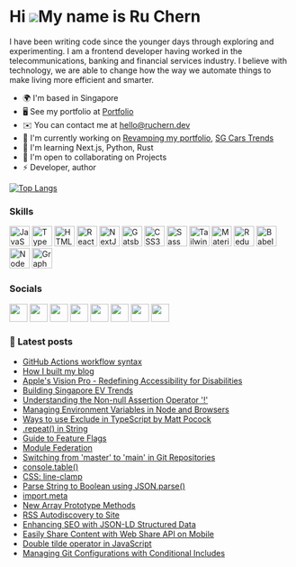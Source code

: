 Hi ![](https://user-images.githubusercontent.com/18350557/176309783-0785949b-9127-417c-8b55-ab5a4333674e.gif)My name is Ru Chern
================================================================================================================================

I have been writing code since the younger days through exploring and experimenting. I am a frontend developer having worked in the telecommunications, banking and financial services industry. I believe with technology, we are able to change how the way we automate things to make living more efficient and smarter.

* 🌍  I'm based in Singapore
* 🖥️  See my portfolio at [Portfolio](http://ruchern.dev)
* ✉️  You can contact me at [hello@ruchern.dev](mailto:hello@ruchern.dev)
* 🚀  I'm currently working on [Revamping my portfolio](http://ruchern.dev), [SG Cars Trends](https://sgcarstrends.com)
* 🧠  I'm learning Next.js, Python, Rust
* 🤝  I'm open to collaborating on Projects
* ⚡  Developer, author

[![Top Langs](https://github-readme-stats-jade-phi-98.vercel.app/api/top-langs/?username=ruchernchong&layout=compact&theme=dark&size_weight=0.5&count_weight=0.5)](https://github.com/ruchernchong/github-readme-stats)

### Skills  

<p align="left"> <a href="https://developer.mozilla.org/en-US/docs/Web/JavaScript" target="_blank" rel="noreferrer"><img src="https://raw.githubusercontent.com/danielcranney/readme-generator/main/public/icons/skills/javascript-colored.svg" width="36" height="36" alt="JavaScript" /></a> <a href="https://www.typescriptlang.org/" target="_blank" rel="noreferrer"><img src="https://raw.githubusercontent.com/danielcranney/readme-generator/main/public/icons/skills/typescript-colored.svg" width="36" height="36" alt="TypeScript" /></a> <a href="https://developer.mozilla.org/en-US/docs/Glossary/HTML5" target="_blank" rel="noreferrer"><img src="https://raw.githubusercontent.com/danielcranney/readme-generator/main/public/icons/skills/html5-colored.svg" width="36" height="36" alt="HTML5" /></a> <a href="https://reactjs.org/" target="_blank" rel="noreferrer"><img src="https://raw.githubusercontent.com/danielcranney/readme-generator/main/public/icons/skills/react-colored.svg" width="36" height="36" alt="React" /></a> <a href="https://nextjs.org/docs" target="_blank" rel="noreferrer"><img src="https://raw.githubusercontent.com/danielcranney/readme-generator/main/public/icons/skills/nextjs-colored.svg" width="36" height="36" alt="NextJs" /></a> <a href="https://www.gatsbyjs.com/" target="_blank" rel="noreferrer"><img src="https://raw.githubusercontent.com/danielcranney/readme-generator/main/public/icons/skills/gatsby-colored.svg" width="36" height="36" alt="Gatsby" /></a> <a href="https://www.w3.org/TR/CSS/#css" target="_blank" rel="noreferrer"><img src="https://raw.githubusercontent.com/danielcranney/readme-generator/main/public/icons/skills/css3-colored.svg" width="36" height="36" alt="CSS3" /></a> <a href="https://sass-lang.com/" target="_blank" rel="noreferrer"><img src="https://raw.githubusercontent.com/danielcranney/readme-generator/main/public/icons/skills/sass-colored.svg" width="36" height="36" alt="Sass" /></a> <a href="https://tailwindcss.com/" target="_blank" rel="noreferrer"><img src="https://raw.githubusercontent.com/danielcranney/readme-generator/main/public/icons/skills/tailwindcss-colored.svg" width="36" height="36" alt="TailwindCSS" /></a> <a href="https://mui.com/" target="_blank" rel="noreferrer"><img src="https://raw.githubusercontent.com/danielcranney/readme-generator/main/public/icons/skills/materialui-colored.svg" width="36" height="36" alt="Material UI" /></a> <a href="https://redux.js.org/" target="_blank" rel="noreferrer"><img src="https://raw.githubusercontent.com/danielcranney/readme-generator/main/public/icons/skills/redux-colored.svg" width="36" height="36" alt="Redux" /></a> <a href="https://babeljs.io/" target="_blank" rel="noreferrer"><img src="https://raw.githubusercontent.com/danielcranney/readme-generator/main/public/icons/skills/babel-colored.svg" width="36" height="36" alt="Babel" /></a> <a href="https://nodejs.org/en/" target="_blank" rel="noreferrer"><img src="https://raw.githubusercontent.com/danielcranney/readme-generator/main/public/icons/skills/nodejs-colored.svg" width="36" height="36" alt="NodeJS" /></a> <a href="https://graphql.org/" target="_blank" rel="noreferrer"><img src="https://raw.githubusercontent.com/danielcranney/readme-generator/main/public/icons/skills/graphql-colored.svg" width="36" height="36" alt="GraphQL" /></a> </p> 

### Socials

<p align="left"> <a href="https://www.dev.to/ruchernchong" target="_blank" rel="noreferrer"><img src="https://raw.githubusercontent.com/danielcranney/readme-generator/main/public/icons/socials/devdotto.svg" width="32" height="32" /></a> <a href="https://www.github.com/ruchernchong" target="_blank" rel="noreferrer"><img src="https://raw.githubusercontent.com/danielcranney/readme-generator/main/public/icons/socials/github.svg" width="32" height="32" /></a> <a href="https://ruchernchong.hashnode.dev" target="_blank" rel="noreferrer"><img src="https://raw.githubusercontent.com/danielcranney/readme-generator/main/public/icons/socials/hashnode.svg" width="32" height="32" /></a> <a href="https://www.linkedin.com/in/ruchernchong" target="_blank" rel="noreferrer"><img src="https://raw.githubusercontent.com/danielcranney/readme-generator/main/public/icons/socials/linkedin.svg" width="32" height="32" /></a> <a href="http://www.medium.com/ruchernchong" target="_blank" rel="noreferrer"><img src="https://raw.githubusercontent.com/danielcranney/readme-generator/main/public/icons/socials/medium.svg" width="32" height="32" /></a> <a href="https://www.stackoverflow.com/users/4031163/ru-chern-chong" target="_blank" rel="noreferrer"><img src="https://raw.githubusercontent.com/danielcranney/readme-generator/main/public/icons/socials/stackoverflow.svg" width="32" height="32" /></a> <a href="https://ruchern.dev/feed.xml" target="_blank" rel="noreferrer"><img src="https://raw.githubusercontent.com/danielcranney/readme-generator/main/public/icons/socials/rss.svg" width="32" height="32" /></a> <a href="https://www.twitter.com/ruchernchong" target="_blank" rel="noreferrer"><img src="https://raw.githubusercontent.com/danielcranney/readme-generator/main/public/icons/socials/twitter.svg" width="32" height="32" /></a></p>

### 📝 Latest posts
<!-- BLOG-POST-LIST:START -->
- [GitHub Actions workflow syntax](https://ruchern.dev/notes/github-actions-workflow-syntax)
- [How I built my blog](https://ruchern.dev/posts/how-i-built-my-blog)
- [Apple&#39;s Vision Pro - Redefining Accessibility for Disabilities](https://ruchern.dev/posts/apples-vision-pro-redefining-accessibility-for-disabilities)
- [Building Singapore EV Trends](https://ruchern.dev/posts/building-singapore-ev-trends)
- [Understanding the Non-null Assertion Operator &#39;!&#39;](https://ruchern.dev/posts/understanding-non-null-assertion-operator)
- [Managing Environment Variables in Node and Browsers](https://ruchern.dev/posts/managing-environment-variables-in-node-and-browsers)
- [Ways to use Exclude in TypeScript by Matt Pocock](https://ruchern.dev/notes/ways-to-use-exclude-in-typescript)
- [.repeat&lpar;&rpar; in String](https://ruchern.dev/notes/repeat-in-string)
- [Guide to Feature Flags](https://ruchern.dev/posts/guide-to-feature-flags)
- [Module Federation](https://ruchern.dev/notes/module-federation)
- [Switching from &#39;master&#39; to &#39;main&#39; in Git Repositories](https://ruchern.dev/posts/switching-from-master-to-main-in-git-repositories)
- [console.table&lpar;&rpar;](https://ruchern.dev/notes/console-table)
- [CSS: line-clamp](https://ruchern.dev/notes/css-line-clamp)
- [Parse String to Boolean using JSON.parse&lpar;&rpar;](https://ruchern.dev/notes/parse-string-to-boolean-using-json-parse)
- [import.meta](https://ruchern.dev/notes/import-meta)
- [New Array Prototype Methods](https://ruchern.dev/notes/new-array-prototype-methods)
- [RSS Autodiscovery to Site](https://ruchern.dev/notes/rss-autodiscovery-to-site)
- [Enhancing SEO with JSON-LD Structured Data](https://ruchern.dev/posts/enhancing-seo-with-json-ld-structured-data)
- [Easily Share Content with Web Share API on Mobile](https://ruchern.dev/posts/easily-share-content-with-web-share-api-on-mobile)
- [Double tilde operator in JavaScript](https://ruchern.dev/notes/double-tilde-operator-in-javascript)
- [Managing Git Configurations with Conditional Includes](https://ruchern.dev/posts/managing-git-configurations-with-conditional-includes)
<!-- BLOG-POST-LIST:END -->
